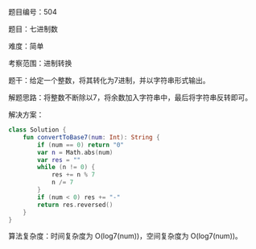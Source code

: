 题目编号：504

题目：七进制数

难度：简单

考察范围：进制转换

题干：给定一个整数，将其转化为7进制，并以字符串形式输出。

解题思路：将整数不断除以7，将余数加入字符串中，最后将字符串反转即可。

解决方案：

```kotlin
class Solution {
    fun convertToBase7(num: Int): String {
        if (num == 0) return "0"
        var n = Math.abs(num)
        var res = ""
        while (n != 0) {
            res += n % 7
            n /= 7
        }
        if (num < 0) res += "-"
        return res.reversed()
    }
}
```

算法复杂度：时间复杂度为 O(log7(num))，空间复杂度为 O(log7(num))。